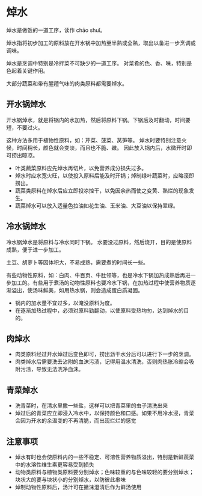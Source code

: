 # 焯水

焯水是做饭的一道工序，读作 chāo shuǐ。

焯水指将初步加工的原料放在开水锅中加热至半熟或全熟，取出以备进一步烹调或调味。

焯水是烹调中特别是冷拌菜不可缺少的一道工序。 对菜肴的色、香、味，特别是色起着关键作用。

大部分蔬菜和带有腥羶气味的肉类原料都需要焯水。

## 开水锅焯水

开水锅焯水，就是将锅内的水加热，然后将原料下锅。下锅后及时翻动，时间要短，不要过火。

这种方法多用于植物性原料，如：芹菜、菠菜、莴笋等。 焯水时要特别注意火候，时间稍长，颜色就会变淡，而且也不脆、嫩。 因此放入锅内后，水微开时即可捞出晾凉。

- 叶类蔬菜原料应先焯水再切片，以免营养成分损失过多。
- 焯水时应水宽火旺，以使投入原料后能及时开锅；焯制绿叶蔬菜时，应略滚即捞出。
- 蔬菜类原料在焯水后应立即投凉控干，以免因余热而使之变黄、熟烂的现象发生。
- 蔬菜焯水可以放入适量色拉油如花生油、玉米油、大豆油以保持翠绿。

## 冷水锅焯水

冷水锅焯水是将原料与冷水同时下锅。 水要没过原料，然后烧开，目的是使原料成熟，便于进一步加工。

土豆、胡萝卜等因体积大，不易成熟，需要煮的时间长一些。

有些动物性原料，如：白肉、牛百页、牛肚领等，也是冷水下锅加热成熟后再进一步加工的。有些用于煮汤的动物性原料也要冷水下锅，在加热过程中使营养物质逐渐溢出，使汤味鲜美，如用热水锅，则会造成蛋白质凝固。

- 锅内的加水量不宜过多，以淹没原料为度。
- 在逐渐加热过程中，必须对原料勤翻动，以使原料受热均匀，达到焯水的目的。

## 肉焯水

- 肉类原料经过开水焯过后变色即可，捞出沥干水分后可以进行下一步的烹调。
- 肉类焯水后需要洗去沾附的血沫污渍，记得用温水清洗，否则肉热胀冷缩会吸附污渍，导致无法洗净血沫。

## 青菜焯水

- 洗青菜时，在清水里撒一些盐，这样可以把青菜里的虫子清洗出来
- 焯过后的青菜应立即浸入冷水中，以保持颜色和口感。如果不用冷水浸，青菜会因为开水的余温变的不再清脆，而出现烂烂的感觉

## 注意事项

- 焯水有时也会使原料内的一些不稳定、可溶性营养物质溢出，特别是新鲜蔬菜中的水溶性维生素更容易受到损失
- 动物类原料与植物类原料要分别焯水；色味较重的与色味较轻的要分别焯水；块状大的要与块状小的分别焯水，以防彼此串味
- 焯制动物性原料后，汤汁可在撇沫澄清后作为鲜汤使用
